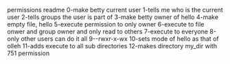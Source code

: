 permissions readme
0-make betty current user
1-tells me who is the current user
2-tells groups the user is part of
3-make betty owner of hello
4-make empty file, hello
5-execute permission to only owner
6-execute to file onwer and group owner and only read to others
7-execute to everyone
8-only other users can do it all
9--rwxr-x-wx
10-sets mode of hello as that of olleh
11-adds execute to all sub directories
12-makes directory my_dir with 751 permission
